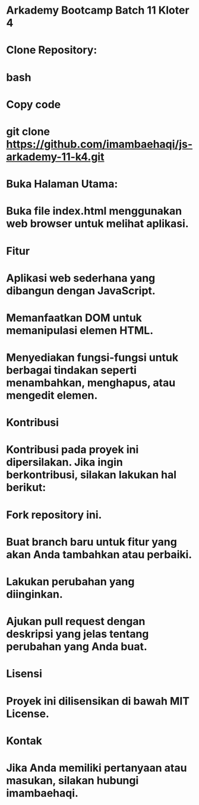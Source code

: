 # Arkademy Bootcamp Batch 11 Kloter 4

# Clone Repository:

# bash
# Copy code
# git clone https://github.com/imambaehaqi/js-arkademy-11-k4.git
# Buka Halaman Utama:
# Buka file index.html menggunakan web browser untuk melihat aplikasi.

# Fitur
# Aplikasi web sederhana yang dibangun dengan JavaScript.
# Memanfaatkan DOM untuk memanipulasi elemen HTML.
# Menyediakan fungsi-fungsi untuk berbagai tindakan seperti menambahkan, menghapus, atau mengedit elemen.
# Kontribusi
# Kontribusi pada proyek ini dipersilakan. Jika ingin berkontribusi, silakan lakukan hal berikut:

# Fork repository ini.
# Buat branch baru untuk fitur yang akan Anda tambahkan atau perbaiki.
# Lakukan perubahan yang diinginkan.
# Ajukan pull request dengan deskripsi yang jelas tentang perubahan yang Anda buat.

# Lisensi
# Proyek ini dilisensikan di bawah MIT License.

# Kontak
# Jika Anda memiliki pertanyaan atau masukan, silakan hubungi imambaehaqi.
